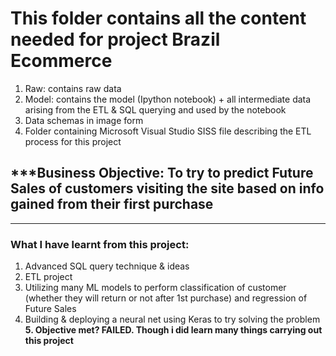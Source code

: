 # This folder contains all the content needed for project Brazil Ecommerce

1. Raw: contains raw data
2. Model: contains the model (Ipython notebook) + all intermediate data arising from the ETL & SQL querying and used by the notebook
3. Data schemas in image form
4. Folder containing Microsoft Visual Studio SISS file describing the ETL process for this project

## ***Business Objective: To try to predict Future Sales of customers visiting the site based on info gained from their first purchase

------------------------------------------------------------------------------
### What I have learnt from this project:
1. Advanced SQL query technique & ideas
2. ETL project
3. Utilizing many ML models to perform classification of customer (whether they will return or not after 1st purchase)
and regression of Future Sales
4. Building & deploying a neural net using Keras to try solving the problem  
**5. Objective met? FAILED. Though i did learn many things carrying out this  project**
